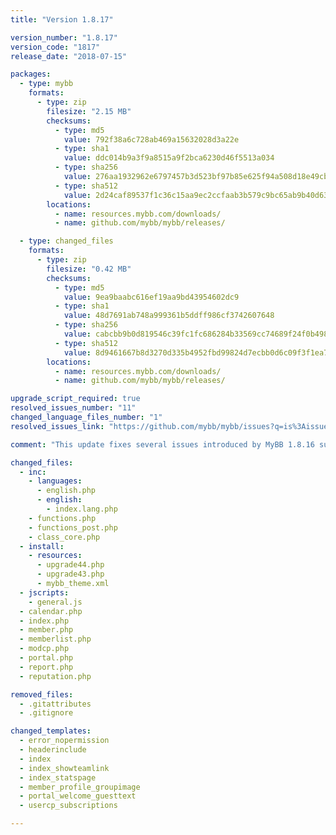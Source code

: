 ```yaml
---
title: "Version 1.8.17"

version_number: "1.8.17"
version_code: "1817"
release_date: "2018-07-15"

packages:
  - type: mybb
    formats:
      - type: zip
        filesize: "2.15 MB"
        checksums:
          - type: md5
            value: 792f38a6c728ab469a15632028d3a22e
          - type: sha1
            value: ddc014b9a3f9a8515a9f2bca6230d46f5513a034
          - type: sha256
            value: 276aa1932962e6797457b3d523bf97b85e625f94a508d18e49cbd5162068bed5
          - type: sha512
            value: 2d24caf89537f1c36c15aa9ec2ccfaab3b579c9bc65ab9b40d63405da2ce7f3173261a78952389c8eb4eb805ed53c0aba5b0bb0d7e514d998d41ade0306e0a0a
        locations:
          - name: resources.mybb.com/downloads/
          - name: github.com/mybb/mybb/releases/

  - type: changed_files
    formats:
      - type: zip
        filesize: "0.42 MB"
        checksums:
          - type: md5
            value: 9ea9baabc616ef19aa9bd43954602dc9
          - type: sha1
            value: 48d7691ab748a999361b5ddff986cf3742607648
          - type: sha256
            value: cabcbb9b0d819546c39fc1fc686284b33569cc74689f24f0b498cb97a827ccec
          - type: sha512
            value: 8d9461667b8d3270d335b4952fbd99824d7ecbb0d6c09f3f1ea7b939cadacd3dabb95339d7157fd76de753ca2d603a022ebf0a8152581fb23340269a01b161f4
        locations:
          - name: resources.mybb.com/downloads/
          - name: github.com/mybb/mybb/releases/

upgrade_script_required: true
resolved_issues_number: "11"
changed_language_files_number: "1"
resolved_issues_link: "https://github.com/mybb/mybb/issues?q=is%3Aissue%20is%3Aclosed%20label%3As%3Aresolved%20milestone%3A1.8.17"

comment: "This update fixes several issues introduced by MyBB 1.8.16 such as not being able to log into forums."

changed_files:
  - inc:
    - languages:
      - english.php
      - english:
        - index.lang.php
    - functions.php
    - functions_post.php
    - class_core.php
  - install:
    - resources:
      - upgrade44.php
      - upgrade43.php
      - mybb_theme.xml
  - jscripts:
    - general.js
  - calendar.php
  - index.php
  - member.php
  - memberlist.php
  - modcp.php
  - portal.php
  - report.php
  - reputation.php

removed_files:
  - .gitattributes
  - .gitignore

changed_templates:
  - error_nopermission
  - headerinclude
  - index
  - index_showteamlink
  - index_statspage
  - member_profile_groupimage
  - portal_welcome_guesttext
  - usercp_subscriptions

---
```

